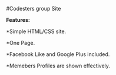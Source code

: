 #Codesters group Site

**Features:**

*Simple HTML/CSS site.

*One Page.

*Facebook Like and Google Plus included.

*Memebers Profiles are shown effectively.
